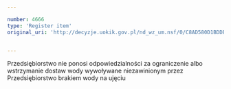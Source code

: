```yaml
---

number: 4666
type: 'Register item'
original_uri: 'http://decyzje.uokik.gov.pl/nd_wz_um.nsf/0/C8AD580D1BDDBD11C1257B730030EB9D?OpenDocument'


---
```


Przedsiębiorstwo nie ponosi odpowiedzialności za ograniczenie albo wstrzymanie dostaw wody wywoływane niezawinionym przez Przedsiębiorstwo brakiem wody na ujęciu

